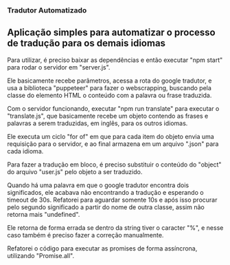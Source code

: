### Tradutor Automatizado

## Aplicação simples para automatizar o processo de tradução para os demais idiomas

Para utilizar, é preciso baixar as dependências e então executar "npm start" para rodar o
servidor em "server.js".

Ele basicamente recebe parâmetros, acessa a rota do google tradutor, e usa a biblioteca
"puppeteer" para fazer o webscrapping, buscando pela classe do elemento HTML o conteúdo
com a palavra ou frase traduzida.

Com o servidor funcionando, executar "npm run translate" para executar o "translate.js",
que basicamente recebe um objeto contendo as frases e palavras a serem traduzidas, em
inglês, para os outros idiomas.

Ele executa um ciclo "for of" em que para cada item do objeto envia uma requisição para o
servidor, e ao final armazena em um arquivo ".json" para cada idioma.

Para fazer a tradução em bloco, é preciso substituir o conteúdo do "object" do arquivo
"user.js" pelo objeto a ser traduzido.

Quando há uma palavra em que o google tradutor encontra dois significados, ele acabava não
encontrando a tradução e esperando o timeout de 30s. Refatorei para aguardar somente 10s e
após isso procurar pelo segundo significado a partir do nome de outra classe, assim não
retorna mais "undefined".

Ele retorna de forma errada se dentro da string tiver o caracter "%", e nesse caso também
é preciso fazer a correção manualmente.

Refatorei o código para executar as promises de forma assíncrona, utilizando
"Promise.all".
